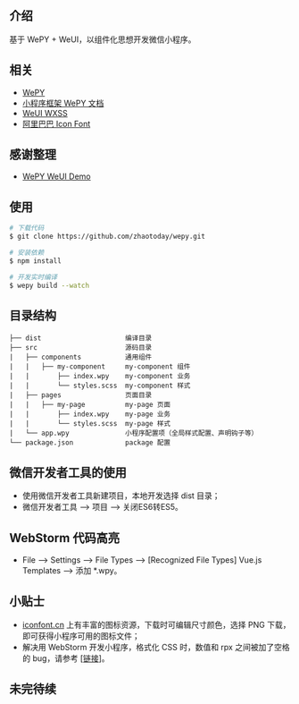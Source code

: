## 介绍
基于 WePY + WeUI，以组件化思想开发微信小程序。

## 相关
- [WePY](https://github.com/wepyjs/wepy)
- [小程序框架 WePY 文档](https://wepyjs.github.io/wepy)
- [WeUI WXSS](https://github.com/weui/weui-wxss)
- [阿里巴巴 Icon Font](http://iconfont.cn/)

## 感谢整理
- [WePY WeUI Demo](https://github.com/wepyjs/wepy-weui-demo)

## 使用
```bash
# 下载代码
$ git clone https://github.com/zhaotoday/wepy.git

# 安装依赖
$ npm install

# 开发实时编译
$ wepy build --watch
```

## 目录结构
```
├── dist                     编译目录
├── src                      源码目录
|   ├── components           通用组件
|   |   ├── my-component     my-component 组件
|   |       ├── index.wpy    my-component 业务
|   |       └── styles.scss  my-component 样式
|   ├── pages                页面目录
|   |   ├── my-page          my-page 页面
|   |       ├── index.wpy    my-page 业务
|   |       └── styles.scss  my-page 样式
|   └── app.wpy              小程序配置项（全局样式配置、声明钩子等）
└── package.json             package 配置
```

## 微信开发者工具的使用
- 使用微信开发者工具新建项目，本地开发选择 dist 目录；
- 微信开发者工具 --> 项目 --> 关闭ES6转ES5。

## WebStorm 代码高亮
- File --> Settings --> File Types --> [Recognized File Types] Vue.js Templates --> 添加 *.wpy。

## 小贴士
- [iconfont.cn](http://iconfont.cn/) 上有丰富的图标资源，下载时可编辑尺寸颜色，选择 PNG 下载，即可获得小程序可用的图标文件；
- 解决用 WebStorm 开发小程序，格式化 CSS 时，数值和 rpx 之间被加了空格的 bug，请参考 [[链接](http://www.qianduan.org/post-471.html)]。

## 未完待续

